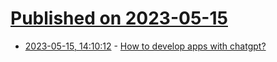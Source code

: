 # [Published on 2023-05-15](index.md)

* [2023-05-15, 14:10:12](https://lobste.rs/s/4qzq1t/how_develop_apps_with_chatgpt) - [How to develop apps with chatgpt?](https://lobste.rs/s/4qzq1t/how_develop_apps_with_chatgpt)
